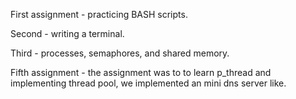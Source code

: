 First assignment - practicing BASH scripts.

Second - writing a terminal.

Third - processes, semaphores, and shared memory.

Fifth assignment - the assignment was to to learn p_thread and implementing thread pool, we implemented an mini dns server like.
